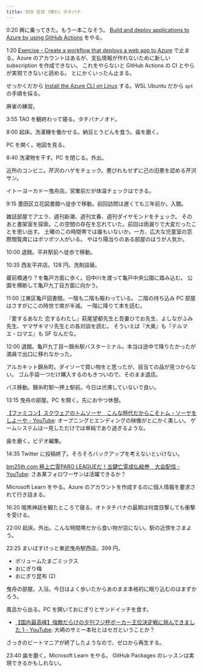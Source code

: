 ```yaml
---
title: 958 日目（晴れ）タチバナ
---
```


0:20 興に乗ってきた。もう一本こなそう。
[Build and deploy applications to Azure by using GitHub Actions](https://learn.microsoft.com/en-us/training/modules/github-actions-cd/)
をやる。

1:20 [Exercise - Create a workflow that deploys a web app to Azure](https://learn.microsoft.com/en-us/training/modules/github-actions-cd/3-create-workflow-deploy-azure)
で止まる。Azure のアカウントはあるが、支払情報が作れないために新しい subscription を作成できない。
これをやらないと GitHub Actions の CI とやらが実現できないと読める。
とにかくいったん止まる。

せっかくだから [Install the Azure CLI on Linux](https://learn.microsoft.com/en-us/cli/azure/install-azure-cli-linux?pivots=apt)
する。WSL Ubuntu だから `apt` の手順を採る。

麻雀の練習。

3:55 TAO を観終わって寝る。タチバナノオド。

8:00 起床。洗濯機を働かせる。納豆とうどんを食う。歯を磨く。

PC を開く。地図を見る。

8:40 洗濯物を干す。PC を閉じる。外出。

近所のコンビニ。芹沢のハゲをチェック。悪びれもせずに己の旧悪を認める芹沢サン。

イトーヨーカドー曳舟店。営業前だが体温チェックはできる。

9:15 墨田区立花図書館へ徒歩で移動。前回訪問は遅くても三年前か。入館。

雑誌部屋でアエラ、週刊新潮、週刊文春、週刊ダイヤモンドをチェック。
そのあと書架室を探索。この空間の存在を忘れていた。前回は雨漏りで大変だったことを思い出す。
土曜のこの時間帯では誰もいないか。一方、広大な児童室の窓際閲覧席にはポツポツ人がいる。
やはり陽当りのある部屋のほうが人気か。

10:00 退館。平井駅前へ徒歩で移動。

10:35 西友平井店。128 円。洗剤詰替。

蔵前橋通り？を亀戸方面に歩く。旧中川を渡って亀戸中央公園に踏み込む。
公園を横断して亀戸九丁目方面に向かう。

11:00 江東区亀戸図書館。一階も二階も賑わっている。
二階の持ち込み PC 部屋はさすがにこの時世で席が半減。
一階に降りて本を読む。

『愛するあなた 恋するわたし』萩尾望都先生と吾妻ひでお先生、よしながふみ先生、ヤマザキマリ先生との各対談を読む。
そういえば『大奥』も『テルマエ・ロマエ』も SF なんだな。

12:00 退館。亀戸九丁目～錦糸駅バスターミナル。本当は途中で降りたかったが満員で出口に移れなかった。

アルカキット錦糸町。ダイソーで買い物をと思ったが、目当ての品が見つからない。
ゴム手袋一つだけ購入するのもきついので、そのまま退店。

バス移動。錦糸町駅～押上駅前。今日は渋滞していないで良い。

13:15 曳舟の部屋。PC を開く。先におやつ休憩。

[【ファミコン】スクウェアのトムソーヤ　こんな時代だからこそトム・ソーヤをしよーや - YouTube](https://www.youtube.com/watch?v=ZAe4kuljj1A):
オープニングとエンディングの映像がとにかく美しい。
ゲームシステムは一見しただけでは単純であり過ぎるような。

歯を磨く。ビデオ編集。

14:35 Twitter に投稿終了。そろそろバックアップを考えないといけない。

[bm25th.com 極上亡霊PARO LEAGUEだ！五鍵亡霊成仏絵巻　大会配信 - YouTube](https://www.youtube.com/watch?v=bOp97mZRVRs):
さあ某フォロワーサンは活躍できるか？

Microsoft Learn をやる。Azure のアカウントを作成するのに個人情報を要求されて行き詰まる。

16:20 暗黒神話を観たところで寝る。オトタチバナの最期は何度目撃しても衝撃を受ける。

22:00 起床。外出。こんな時間帯だから食い物が店にない。駅の近傍をさまよう。

22:25 まいばすけっと東武曳舟駅西店。399 円。

* ボリュームたまごミックス
* おにぎり梅
* おにぎり昆布 (2)

曳舟の部屋。入浴。今日はよく歩いたからあのまま本格的に眠り込むのはまずかろう。

風呂から出る。PC を開いておにぎりとサンドイッチを食す。

* [【国内最高峰】強敵だらけの夕刊フジ杯ポーカー王位決定戦に挑んできました 1 - YouTube](https://www.youtube.com/watch?v=MEZl7b2jHP8):
  大崎のサミー本社とはセガということか？

さっきのビートマニアが終了したようなので、ゼロから再生する。

23:40 歯を磨く。Microsoft Learn をやる。
GitHub Packages のレッスンは実現できるかもしれない。
